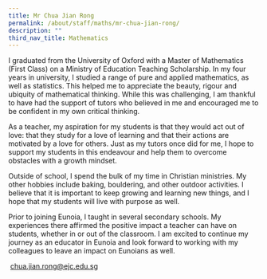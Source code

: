 ```yaml
---
title: Mr Chua Jian Rong
permalink: /about/staff/maths/mr-chua-jian-rong/
description: ""
third_nav_title: Mathematics
---
```




I graduated from the University of Oxford with a Master of Mathematics (First Class) on a Ministry of Education Teaching Scholarship. In my four years in university, I studied a range of pure and applied mathematics, as well as statistics. This helped me to appreciate the beauty, rigour and ubiquity of mathematical thinking. While this was challenging, I am thankful to have had the support of tutors who believed in me and encouraged me to be confident in my own critical thinking.

As a teacher, my aspiration for my students is that they would act out of love: that they study for a love of learning and that their actions are motivated by a love for others. Just as my tutors once did for me, I hope to support my students in this endeavour and help them to overcome obstacles with a growth mindset.

Outside of school, I spend the bulk of my time in Christian ministries. My other hobbies include baking, bouldering, and other outdoor activities. I believe that it is important to keep growing and learning new things, and I hope that my students will live with purpose as well.

Prior to joining Eunoia, I taught in several secondary schools. My experiences there affirmed the positive impact a teacher can have on students, whether in or out of the classroom. I am excited to continue my journey as an educator in Eunoia and look forward to working with my colleagues to leave an impact on Eunoians as well.

 [chua.jian.rong@ejc.edu.sg](mailto:chua.jian.rong@ejc.edu.sg)